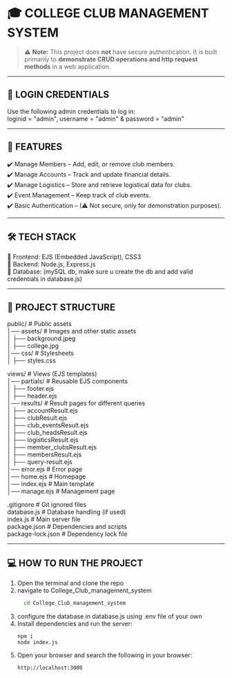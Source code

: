 # 🎓 **COLLEGE CLUB MANAGEMENT SYSTEM**  

> ⚠ **Note:** This project does **not** have secure authentication. It is built primarily to **demonstrate CRUD operations and http request methods** in a web application.  

---

## 🔐 **LOGIN CREDENTIALS**  
Use the following admin credentials to log in:   
loginid = "admin", username = "admin" & password = "admin"

---

## 🚀 **FEATURES**
✔️ Manage Members – Add, edit, or remove club members.  
✔️ Manage Accounts – Track and update financial details.  
✔️ Manage Logistics – Store and retrieve logistical data for clubs.  
✔️ Event Management – Keep track of club events.  
✔️ Basic Authentication – (⚠ Not secure, only for demonstration purposes).  

---

## 🛠 **TECH STACK**
🔹 Frontend: EJS (Embedded JavaScript), CSS3  
🔹 Backend: Node.js, Express.js  
🔹 Database: (mySQL db, make sure u create the db and add valid credentials in database.js)  

---

## 📂 **PROJECT STRUCTURE**
public/                     # Public assets    
│── assets/                 # Images and other static assets    
│   ├── background.jpeg  
│   ├── college.jpg  
│── css/                    # Stylesheets  
│   ├── styles.css  

views/                      # Views (EJS templates)  
│── partials/               # Reusable EJS components  
│   ├── footer.ejs  
│   ├── header.ejs  
│── results/                # Result pages for different queries  
│   ├── accountResult.ejs  
│   ├── clubResult.ejs  
│   ├── club_eventsResult.ejs  
│   ├── club_headsResult.ejs  
│   ├── logisticsResult.ejs  
│   ├── member_clubsResult.ejs  
│   ├── membersResult.ejs  
│   ├── query-result.ejs  
│── error.ejs               # Error page  
│── home.ejs                # Homepage  
│── index.ejs               # Main template  
│── manage.ejs              # Management page  

.gitignore                  # Git ignored files  
database.js                 # Database handling (if used)  
index.js                    # Main server file  
package.json                # Dependencies and scripts  
package-lock.json           # Dependency lock file  

---

## 💻 **HOW TO RUN THE PROJECT**
<ol>
  <li>Open the terminal and clone the repo</li>
  <li>navigate to College_Club_management_system  

  ```sh
    cd College_Club_management_system
 ```
  </li>
  <li>
    configure the database in database.js using .env file of your own
  </li>
  <li>
    Install dependencies and run the server:  
    
    npm i
    node index.js

  </li>
  <li>
    Open your browser and search the following in your browser:  

    http://localhost:3000

  </li>
</ol>
